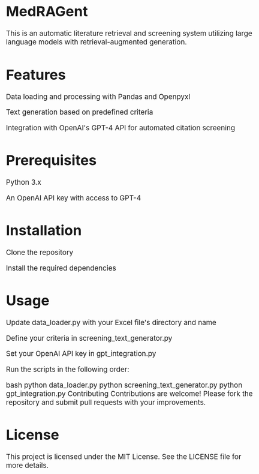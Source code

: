 # MedRAGent
This is an automatic literature retrieval and screening system utilizing large language models with retrieval-augmented generation.

# Features
Data loading and processing with Pandas and Openpyxl

Text generation based on predefined criteria

Integration with OpenAI's GPT-4 API for automated citation screening

# Prerequisites
Python 3.x

An OpenAI API key with access to GPT-4

# Installation
Clone the repository

Install the required dependencies

# Usage
Update data_loader.py with your Excel file's directory and name

Define your criteria in screening_text_generator.py

Set your OpenAI API key in gpt_integration.py

Run the scripts in the following order:

bash
python data_loader.py
python screening_text_generator.py
python gpt_integration.py
Contributing
Contributions are welcome! Please fork the repository and submit pull requests with your improvements.

# License
This project is licensed under the MIT License. See the LICENSE file for more details.

<style> body { font-size: 14pt; } </style>
